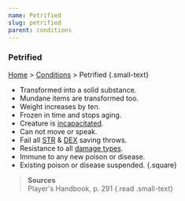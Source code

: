 ```yaml
---
name: Petrified
slug: petrified
parent: conditions
---
```

### Petrified
 [Home](home) > [Conditions](conditions) > Petrified {.small-text}

- Transformed into a solid substance.
- Mundane items are transformed too.
- Weight increases by ten.
- Frozen in time and stops aging.
- Creature is [incapacitated](incapacitated).
- Can not move or speak.
- Fail all [STR](strength) & [DEX](dexterity) saving throws.
- Resistance to all [damage types](damange-types).
- Immune to any new poison or disease.
- Existing poison or disease suspended.
{.square}

> **Sources** <br/>
> Player's Handbook, p. 291
{.read .small-text}

